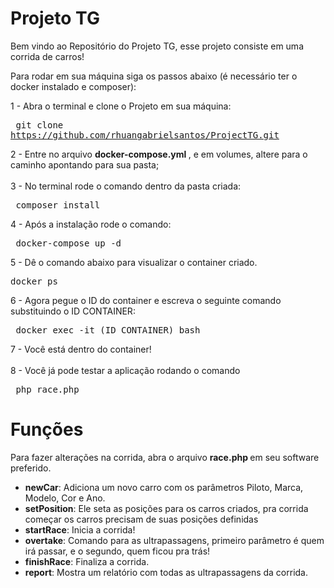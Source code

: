 # Projeto TG

Bem vindo ao Repositório do Projeto TG, esse projeto consiste em uma corrida de carros!

Para rodar em sua máquina siga os passos abaixo (é necessário ter o docker instalado e composer):

1 - Abra o terminal e clone o Projeto em sua máquina: <pre> git clone https://github.com/rhuangabrielsantos/ProjectTG.git </pre>
2 - Entre no arquivo <strong> docker-compose.yml </strong>, e em volumes, altere para o caminho apontando para sua pasta; <br><br>
3 - No terminal rode o comando dentro da pasta criada: <pre> composer install </pre>
4 - Após a instalação rode o comando: <pre> docker-compose up -d </pre>
5 - Dê o comando abaixo para visualizar o container criado. <pre> docker ps </pre> 
6 - Agora pegue o ID do container e escreva o seguinte comando substituindo o ID CONTAINER: 
<pre> docker exec -it (ID CONTAINER) bash </pre>
7 - Você está dentro do container! <br><br>
8 - Você já pode testar a aplicação rodando o comando <pre> php race.php </pre>


# Funções

Para fazer alterações na corrida, abra o arquivo <strong> race.php </strong> em seu software preferido.

<ul>
  <li><strong>newCar</strong>: Adiciona um novo carro com os parâmetros Piloto, Marca, Modelo, Cor e Ano.</li>  
  <li><strong>setPosition</strong>: Ele seta as posições para os carros criados, pra corrida começar os carros precisam de suas posições definidas</li>
  <li><strong>startRace</strong>: Inicia a corrida!</li>
  <li><strong>overtake</strong>: Comando para as ultrapassagens, primeiro parâmetro é quem irá passar, e o segundo, quem ficou pra trás!</li>
  <li><strong>finishRace</strong>: Finaliza a corrida.</li>
  <li><strong>report</strong>: Mostra um relatório com todas as ultrapassagens da corrida.</li>
</ul>

